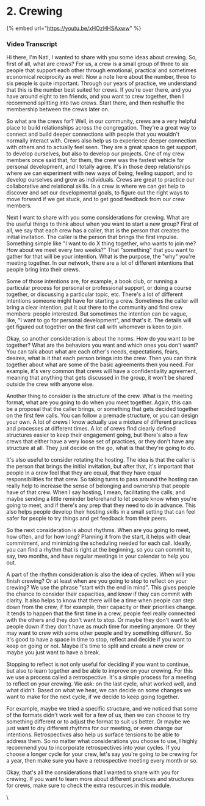 # 2. Crewing

{% embed url="https://youtu.be/xHOzHHSAxww" %}

### Video Transcript

Hi there, I'm Nati, I wanted to share with you some ideas about crewing. So, first of all, what are crews? For us, a crew is a small group of three to six people that support each other through emotional, practical and sometimes economical reciprocity as well. Now a note here about the number, three to six people is quite important. Through our years of practice, we understand that this is the number best suited for crews. If you're over there, and you have around eight to ten friends, and you want to crew together, then I recommend splitting into two crews. Start there, and then reshuffle the membership between the crews later on.

So what are the crews for? Well, in our community, crews are a very helpful place to build relationships across the congregation. They're a great way to connect and build deeper connections with people that you wouldn't normally interact with. Crews also help us to experience deeper connection with others and to actually feel seen. They are a great space to get support, to develop ourselves, but also to develop our projects. One of my crew members once said that, for them, the crew was the fastest vehicle for personal development, and I totally agree. It's in those deep relationships where we can experiment with new ways of being, feeling support, and to develop ourselves and grow as individuals. Crews are great to practice our collaborative and relational skills. In a crew is where we can get help to discover and set our developmental goals, to figure out the right ways to move forward if we get stuck, and to get good feedback from our crew members.

Next I want to share with you some considerations for crewing. What are the useful things to think about when you want to start a new group? First of all, we say that each crew has a caller, that is the person that creates the initial invitation. The caller is the person that brings the first impulse. Something simple like "I want to do X thing together, who wants to join me? How about we meet every two weeks?" That "something" that you want to gather for that will be your intention. What is the purpose, the "why" you're meeting together. In our network, there are a lot of different intentions that people bring into their crews.

Some of those intentions are, for example, a book club, or running a particular process for personal or professional support, or doing a course together, or discussing a particular topic, etc. There's a lot of different intentions someone might have for starting a crew. Sometimes the caller will bring a clear intention, put it out there to the community and find crew members: people interested. But sometimes the intention can be vague, like, "I want to go for personal development", and that's it. The details will get figured out together on the first call with whomever is keen to join.

Okay, so another consideration is about the norms. How do you want to be together? What are the behaviors you want and which ones you don't want? You can talk about what are each other's needs, expectations, fears, desires, what is it that each person brings into the crew. Then you can think together about what are some of the basic agreements then you need. For example, it's very common that crews will have a confidentiality agreement, meaning that anything that gets discussed in the group, it won't be shared outside the crew with anyone else.

Another thing to consider is the structure of the crew. What is the meeting format, what are you going to do when you meet together. Again, this can be a proposal that the caller brings, or something that gets decided together on the first few calls. You can follow a premade structure, or you can design your own. A lot of crews I know actually use a mixture of different practices and processes at different times. A lot of crews find clearly defined structures easier to keep their engagement going, but there's also a few crews that either have a very loose set of practices, or they don't have any structure at all. They just decide on the go, what is that they're going to do.

It's also useful to consider rotating the hosting. The idea is that the caller is the person that brings the initial invitation, but after that, it's important that people in a crew feel that they are equal, that they have equal responsibilities for that crew. So taking turns to pass around the hosting can really help to increase the sense of belonging and ownership that people have of that crew. When I say hosting, I mean, facilitating the calls, and maybe sending a little reminder beforehand to let people know when you're going to meet, and if there's any prep that they need to do in advance. This also helps people develop their hosting skills in a small setting that can feel safer for people to try things and get feedback from their peers.

So the next consideration is about rhythms. When are you going to meet, how often, and for how long? Planning it from the start, it helps with clear commitment, and minimizing the scheduling needed for each call. Ideally, you can find a rhythm that is right at the beginning, so you can commit to, say, two months, and have regular meetings in your calendar to help you out.

A part of the rhythm consideration is also the idea of cycles. When will you finish crewing? Or at least when are you going to stop to reflect on your crewing? We use the phrase "start with the end in mind". This gives people the chance to consider their capacities, and know if they can commit with clarity. It also helps to know that there will be a time when people can step down from the crew, if for example, their capacity or their priorities change. It tends to happen that the first time in a crew, people feel really connected with the others and they don't want to stop. Or maybe they don't want to let people down if they don't have as much time for meeting anymore. Or they may want to crew with some other people and try something different. So it's good to have a space in time to stop, reflect and decide if you want to keep on going or not. Maybe it's time to split and create a new crew or maybe you just want to have a break.

Stopping to reflect is not only useful for deciding if you want to continue, but also to learn together and be able to improve on your crewing. For this we use a process called a retrospective. It's a simple process for a meeting to reflect on your crewing. We ask: on the last cycle, what worked well, and what didn't. Based on what we hear, we can decide on some changes we want to make for the next cycle, if we decide to keep going together.

For example, maybe we tried a specific structure, and we noticed that some of the formats didn't work well for a few of us, then we can choose to try something different or to adjust the format to suit us better. Or maybe we just want to dry different rhythms for our meeting, or even change our intentions. Retrospectives also help us surface tensions to be able to address them. So no matter what considerations you choose to use, I highly recommend you to incorporate retrospectives into your cycles. If you choose a longer cycle for your crew, let's say you're going to be crewing for a year, then make sure you have a retrospective meeting every month or so.

Okay, that's all the considerations that I wanted to share with you for crewing. If you want to learn more about different practices and structures for crews, make sure to check the extra resources in this module.

\
